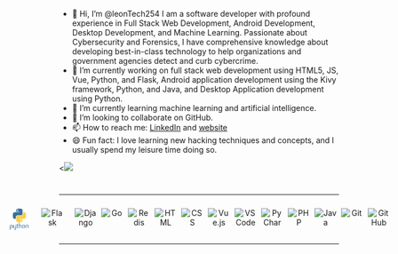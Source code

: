 - 👋 Hi, I’m @leonTech254
I am a software developer with profound experience in Full Stack Web Development, Android Development, Desktop Development, and Machine Learning. Passionate about Cybersecurity and Forensics, I have comprehensive knowledge about developing best-in-class technology to help organizations and government agencies detect and curb cybercrime.
- 👀 I’m currently working on full stack web development using HTML5, JS, Vue, Python, and Flask, Android application development using the Kivy framework, Python, and Java, and Desktop Application development using Python.
- 🌱 I’m currently learning machine learning and artificial intelligence.
- 💞️ I’m looking to collaborate on GitHub.
- 📫 How to reach me: [LinkedIn](https://www.linkedin.com/in/martin-muruthi-0b7945234/) and [website](https://leonteqsecurity.com/)
- 😄 Fun fact: I love learning new hacking techniques and concepts, and I usually spend my leisure time doing so.

 <!--![leonTech254's github stats](https://github-readme-stats.vercel.app/api?username=leonTech254&theme=midnight-purple&show_icons=true)
<!--![leonTech254's github stats](https://github-readme-stats.vercel.app/api?username=anuraghazra&theme=dark&show_icons=true) -->

 <<img src="https://github-readme-stats.vercel.app/api?username=leonTech254&show_icons=true&title_color=ffffff&icon_color=34abeb&text_color=daf7dc&bg_color=151515" />

<!--[![Top Langs](https://github-readme-stats.vercel.app/api/top-langs/?username=leonTech254&theme=midnight-purple&show_icons=true)](https://github.com/leonTech254/github-readme-stats) -->
<!--
leonTech254/leonTech254 is a ✨ special ✨ repository because its `README.md` (this file) appears on your GitHub profile.
You can click the Preview link to take a look at your changes.
--->
# 

<div align="center">
  <hr>

<!--   me   -->
<div class='skills' style='width:90%;
    display: flex;
    justify-content: center;
    align-items: center;;
    gap:.5rem;
    padding:10px;'>
 <img src="https://github.com/devicons/devicon/blob/master/icons/python/python-original-wordmark.svg" title="Python" alt="Python" width="40" height="40"/>&nbsp;
  <img src="https://cdn.jsdelivr.net/gh/devicons/devicon/icons/flask/flask-original-wordmark.svg" title="Flask" alt="Flask" width="40" height="40"/>&nbsp;
<img src="https://cdn.jsdelivr.net/gh/devicons/devicon/icons/django/django-plain.svg" title="Django" alt="Django" width="40" height="40" />
<img src="https://cdn.jsdelivr.net/gh/devicons/devicon/icons/go/go-original-wordmark.svg" title="Go" alt="Go" width="40" height="40" />
<img src="https://cdn.jsdelivr.net/gh/devicons/devicon/icons/redis/redis-original-wordmark.svg" title="Redis" alt="Redis" width="40" height="40"/>  
<img src="https://cdn.jsdelivr.net/gh/devicons/devicon/icons/html5/html5-original-wordmark.svg" title="HTML" alt="HTML" width="40" height="40"/>
<img src="https://cdn.jsdelivr.net/gh/devicons/devicon/icons/css3/css3-original-wordmark.svg" title="CSS" alt="CSS" width="40" height="40" />
<img src="https://cdn.jsdelivr.net/gh/devicons/devicon/icons/vuejs/vuejs-original-wordmark.svg" title="Vue.js" alt="Vue.js" width="40" height="40" />
<img src="https://cdn.jsdelivr.net/gh/devicons/devicon/icons/vscode/vscode-original-wordmark.svg" title="VSCode" alt="VSCode" width="40" height="40" />
<img src="https://cdn.jsdelivr.net/gh/devicons/devicon/icons/pycharm/pycharm-original-wordmark.svg" title="PyCharm" alt="PyCharm" width="40" height="40" />
  
  <img src="https://cdn.jsdelivr.net/gh/devicons/devicon/icons/php/php-original.svg" title="PHP" alt="PHP" width="40" height="40" />
   <img src="https://cdn.jsdelivr.net/gh/devicons/devicon/icons/java/java-original-wordmark.svg" title="Java" alt="Java" width="40" height="40" />
<img src="https://cdn.jsdelivr.net/gh/devicons/devicon/icons/git/git-original.svg" title="Git" alt="Git" width="40" height="40" />
<img src="https://cdn.jsdelivr.net/gh/devicons/devicon/icons/github/github-original-wordmark.svg" title="GitHub" alt="GitHub" width="40" height="40"/>

</div>
<!--
<script src="https://platform.linkedin.com/badges/js/profile.js" async defer type="text/javascript"></script>
<div class="badge-base LI-profile-badge" data-locale="en_US" data-size="medium" data-theme="dark" data-type="VERTICAL" data-vanity="martin-muruthi-0b7945234" data-version="v1"><a class="badge-base__link LI-simple-link" href="https://ke.linkedin.com/in/martin-muruthi-0b7945234?trk=profile-badge">Martin Muruthi</a></div>-->
              
  


  
  
  <hr>
 </div>
